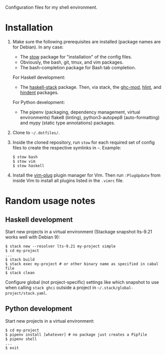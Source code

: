 Configuration files for my shell environment.

# Installation

 1. Make sure the following prerequisites are installed (package names are for
    Debian). In any case:

      * The [stow] package for "installation" of the config files.
      * Obviously, the bash, git, tmux, and vim packages.
      * The bash-completion package for Bash tab completion.

    For Haskell development:

      * The [haskell-stack] package. Then, via stack, the [ghc-mod], [hlint],
        and [hindent] packages.

    For Python development:

      * The pipenv (packaging, dependency management, virtual environments)
        flake8 (linting), python3-autopep8 (auto-formatting) and mypy (static
        type annotations) packages.

 2. Clone to `~/.dotfiles/`.

 3. Inside the cloned repository, run `stow` for each required set of config
    files to create the respective symlinks in `~`. Example:

        $ stow bash
        $ stow vim
        $ stow haskell

 4. Install the [vim-plug] plugin manager for Vim. Then run `:PlugUpdate` from
    inside Vim to install all plugins listed in the `.vimrc` file.

[stow]: https://www.gnu.org/software/stow/
[haskell-stack]: https://docs.haskellstack.org/
[ghc-mod]: https://github.com/DanielG/ghc-mod
[hlint]: https://github.com/ndmitchell/hlint
[hindent]: https://github.com/commercialhaskell/hindent
[vim-plug]: https://github.com/junegunn/vim-plug

# Random usage notes

## Haskell development

Start new projects in a virtual environment (Stackage snapshot lts-9.21 works
well with Debian 9):

    $ stack new --resolver lts-9.21 my-project simple
    $ cd my-project
    ...
    $ stack build
    $ stack exec my-project # or other binary name as specified in cabal file
    $ stack clean

Configure global (not project-specific) settings like which snapshot to use when
calling `stack ghci` outside a project in `~/.stack/global-project/stack.yaml`.

## Python development

Start new projects in a virtual environment:

    $ cd my-project
    $ pipenv install [whatever] # no package just creates a Pipfile
    $ pipenv shell
    ...
    $ exit
